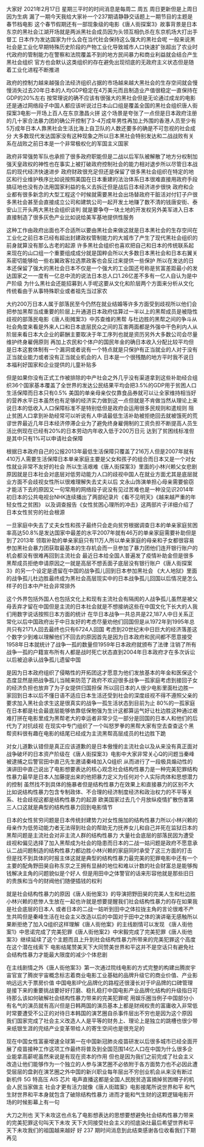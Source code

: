 大家好 2021年2月17日 星期三平时的时间消息是每周二 周五 周日更新但是上周日因为生病 漏了一期今天我给大家补一个237期请静静交话题上一期节目的主题是春节档电影
这个春节假期还有一部现象级的电影《唐人街探案3》故事背景是日本东京的黑社会江湖开场就是两派黑社会成员因为头领互相仇杀在东京机场大打出手督工 日本作为发达国家为什么会在当代社会保持这么强大的黑社会呢
一般来说黑社会是工业化早期特殊历史阶段的产物工业化导致城市人口快速扩张超出了农业时代政府的管制能力在警察和法院覆盖不到的地方民间暴力和商业利益就会结合产生黑社会组织
官方也会默认这类组织的存在避免出现彻底的无政府主义状态但是随着工业化进程不断推进

政府的控制力越来越强合法经济组织占据的市场越来越大黑社会的生存空间就会慢慢消失过去20年日本的人均GDP稳定在4万美元而且制造业产值很稳定一直保持在GDP的20%左右
按常理说的确不应该有很强大的黑社会但是无论通过成龙的电影还是通过网络段子中国人都应该听说过日本山口组是覆盖全国的黑社会组织唐人街探案3电影一开场上百人在东京激昌火拼
这个场景是夸张了一点但是日本政府注册的几十家合法暴力团的确公开控制了3-4万成年男性再加上外围的香港人员至少有5万成年日本人靠黑社会生活比海上自卫队的人数还要多的确是不可忽视的社会成分
大多数现代发达国家没有这种现象之所以日本黑社会特别发达和二战战败有关系在战败之前日本是一个非常极权化的军国主义国家

政府非常强势军队也承担了很多政府职能但是二战以后军队被解散了地方分权制加强天皇政权的神性也在事实上被打破政府控制社会的能力相对退步所以尽管日本战后的现代经济快速进步
政府财政很充足但还是保留了很多黑社会组织在特定的地区和行业维护秩序比如说按照美国在日本重建的法治体系日本很难直接用政府手段搞征地也没有办法用国家利益的名义去拆迁但是战后日本经济进步很快
政府和企业都有很多新念的大型工程这个时候就需要黑社会出场替政府干脏活对付钉子户很多黑社会甚至会直接成立公司和建筑公司一起开发土地赚了数不清的钱唐安街、泰安山三开头两大黑社会组织谈判
就是要争夺一块土地的开发权另外美军进入日本直接制造了很多灰色产业比如说给美军基地提供性服务

这种工作由政府出面也不合适所以要由黑社会来做这就是日本黑社会的生存空间在工业化之前日本已经有超出封建政权管制能力的大城市了产生了现代黑社会组织的前身就算没有那么古老的起源
许多黑社会组织也喜欢把自己和日本的传统联系起来现在的山口组一个重要组成成分就是国粹会所以大多数日本黑社会和日本右翼关系密切能够给一些右翼政客拉选票政客也会反过来提供一些保护
所以在发达的日本还保留了强大的黑社会日本不仅是一个强大的工业国还号称是贫富差距最小的发达国家之一一度有一亿总中流的说法日本总人口1.26亿差不多有一亿人自认为是中产阶级
为什么黑社会还能招募到人手呢这要从文化和阶层两个方面来分析从文化传统看由于从事特殊职业或者祖先当过家农

大约200万日本人属于部落民至今仍然在就业结婚等许多方面受到歧视所以他们会把参加黑帮当成重要的阶层上升通道日本政府估算过一半以上的黑帮成员是被隐性歧视的部落民电影《唐人街摊案3》中苏查维的黑帮
与杜边胜的黑帮之间的争斗从社会角度来看是外来人口和日本底层民众之间的互害两面都是外强中干色利内人从阶层来看日本大企业的薪酬主要取决于年工序列也就是资历另外大多数公司会尽量维护终身雇佣原则
再加上农民和个体户的国民年金的确日本收入分配比较平均但是日本这套体制有一个漏洞或者说有一个特点就是只保护有正当就业的人对于没有正当就业能力或者没有正当就业机会的人
日本是一个很残酷的地方平时我不说日本福利好国家和企业提供的儿童补贴多

但是如果你没有正式工作被排除的中产社会之外几乎没有渠道拿到这些补助经合组织36个国家基本覆盖了全世界的发达公民结果平均会把3.5%的GDP用于贫困人口生活保障而日本只有0.5%
美国的单亲母亲仅仅靠食品券就可以让全家维持相当好的营养水平日本虽然也有足够的经济实力做到这一点但就是不肯做当然从理论上来说日本的低收入人口保障标准不是特别低但是政府会运用很多民规则和遣规则
阻止贫困人口拿到补助经常可以听说有人申请最低生活补助被拒绝回去就被饿死的荒谬世界最近几年日本经济停滞企业为了避免终身雇佣制的工资负担不断提高人员生活比例现在已经有20%的日本劳动内年收入低于200万日元
达到了贫困线标准但是其中只有1%可以申请社会保障

根据日本政府自己的公报2013年最低生活保障只覆盖了216万人但是2007年就有410万人需要生活保障日本单亲家庭主要是父女和孩子的组合而日本又是一个对女性就业非常不友好的社会
所以生活艰难《唐人街探案3》里面的小林兴赖父女悲剧原因就是日本社会对底层对低劳动能力人口的歧视中国人在就业方面尤其是底层就业方面不会歧视女性所以很难理解失去丈夫以后
文永山饰演单担心母亲需要偷窃才能活下去的原因又一句常用的网络段子说没有见过苦难也是一种没见识2014年初日本的公共电视台NHK连续播出了两部纪录片《看不见明天》《越来越严重的年轻女性之贫困》
以及调查报告《女性贫困心理所的冲击》这两部片子详细介绍了日本女性贫穷的社会根源

一旦家庭中失去了丈夫女性和孩子最终只会走向贫穷根据调查日本的单亲家庭贫困率高达50.8%是发达国家中最差的水平2007年就有46万的单亲家庭需要补助但是到了2013年
领取补助的单亲家庭只有11万人所以单亲家庭的母亲和子女都很容易参加黑社会暴力团获取最基本的生存机会而一旦参加了暴力团他们连开银行账户的机会都没有很难再回到主流社会
最近日本给全国人普遍发了疫情补助金但是很多黑帮成员拒绝申请原因之一就是高层不想丢面子底层没有银行账户《唐人街探案3》的另一个设定是遗留在中国的战争孤儿回到日本参加黑社会
《大人地狱》里面的战争孤儿杜边胜最终成为黑社会高层现实中的日本战争孤儿回国以后情况是怎么样子的日本中产社会非常排外

这个外界包括外国人也包括文化上和现有主流社会有隔阂的人战争孤儿虽然是被父母丢弃才留在中国但是主流的日本社会就是不想接纳这些在中国文化下长大的人我们用数字说话按照日本方面的统计
在华日本战争一共总共是22,187人中日关系正常化以后中国政府出于中日友好的考虑尽量劝他们回国但是从1972年到1995年总共只有2171人回去最终也只有6724人回国
考虑到20世纪末中日巨大的经济落差这个数字少到难以理解他们不回去的原因首先是因为日本政府和民间都不愿意接受1958年日本就统计了战争一孤的数量但1959年日本政府就颁布了法律
注销了所有战争一孤的户籍宣布所有人都是战时死亡状态直到2004年日本政府才在多次诉讼以后被迫承认战争孤儿遗留中国

是因为日本政府组织了侵略性的开拓团这才愿意为他们发放基本的年金和医保这个态度显然是把战争孤儿当贼来防范了政府不欢迎很多战争一孤家庭考虑到接回子女的经济负担也放弃了为子女提供归国担保
所以回日本的人很少电影里面杜边胜一家回到日本以后不懂日语不适应日本生活还受到社会的深度歧视不得不遵照父亲的要求加入黑社会求生这是很真实的战争一孤生活状态到目前为止
80%的一孤家庭在日本都是社会最底层能够依靠低保勉强为生计这都算运气好让杜边胜这种通过艰难打拼在电影里成为黑帮老大的幸运者非常少见一部分是回国的日本人和他们的后代为了对抗歧视
在现实中专门组织了一个叫怒罗拳的黑帮大家有空去查查这个黑帮资料很有趣在电影的结尾已经成为主流黑帮高层成员的杜边胜下跪

对女儿道歉认错但是真正应该道歉的是日本傲慢的主流社会以及从来没有真正面对战争破坏的日本资产阶级在《唐人街探案3》电影中大家非常关心Q的问题当秦峰被逮捕之后警官田中直己先生邀请秦峰加入Q组织
从而进行了一段极具煽动性的演讲田中直己说出了电影想要表达的核心观念社会结构性暴力是一种完美犯罪结构性暴力最早是日本人加藤提出来的他把暴力定义为任何对个人实际肉体和思想潜力的控制
虽然找不到具体的施暴者但是结构性暴力在效果上和直接暴力的区别不大比如说结构性暴力包含专制政体、不合理的经济制度经济和政治权力的不平等关系、社会歧视这都是结构性暴力的起源
欧美国家过去几个月放纵疫情扩散伤害第三人口这就是典型的结构性暴力回到电影情节

日本的女性贫穷问题是日本传统封建势力对女性施加的结构性暴力所以小林兴赖的母亲作为低劳动能力者无法得到社会的帮助无力抚养女儿和自己并死在监狱日本的黑帮问题是主流社会对非主流人群的结构性暴力
大量社会底层的部落民因为遭受歧视和偏见选择了加入黑帮成为社会的隐患而日本的二战一姑问题是政府不愿意承认二战问题制造的结构性暴力都边胜小林兴赖的家庭同时承受了这三方面的打击
但是找不到具体的时报主体这就是典型的结构性暴力最完美的犯罪电影中还有一个主要的配角野田昊自称东京之王拥有显赫的地位和难以计数的社会财富总是能够掏钱解决主角的问题貌似是个好人
但是用田中之体警官的话来形容他就是那些旧日的贵族和当今的财阀他们随便插钱的权利

就是社会结构性暴力的原因《唐人街他案3》的导演把野田昊的完美人生和杜边胜小林兴赖的悲惨人生放在一起也许就是想要提醒我们社会结构性暴力的存在如果我是社会底层的日本人
或者日本的二战一姑听到田中之体拉拢主角的言论很难不产生共鸣但是秦峰生活在社会主义改造以后的中国对于田中之体的演讲毫无感触所以果断拒绝了加入Q组织这样理解《唐人街他案》的主线剧情可以发现
《唐人街他案1》中思诺完成了完美犯罪《唐人街他案2》中宋毅完成了完美犯罪《唐人街他案3》继续延续了这个主题而且上升到社会结构性暴力所带来的完美犯罪这个高度在这个潜在线索下
电影结尾赞美天下大同赞美世界和平这并不是空话只有避免社会结构性暴力才能最大限度的减少个体悲剧

在主线剧情之外《唐人街他案3》第一次通过院线电影的方式完整的构建出腾炭宇宙官宣了腾炭宇宙概念标志着商业电影工业基础的品牌升级它的商业价值、产业影响远远大于票房价值
中国电影IP化品牌化的路程还很漫长对于IP品牌的口碑管理是接下来的重要挑战要好好打磨、稳扎稳打中国电影产业品牌化结构的升级指日可待那么该如何破解社会结构性暴力带来的完美犯罪呢
用娱乐圈当例子中国部分小有名气的演员就有高兴但是日韩两国的演员基本上都是财阀权贵的富庸收入非常低时常要遭受不公正的对待日本韩国的演艺圈自杀事件层出不穷也是因为这个原因
我们国家完成了社会主义改造人人是平等的财务上、理论上是独立的跳槽也很少带来纸银生涯的完结产业变革带给人的寄生空间也是很充足的

现在中国女性富豪增速全球第一在中国新冠肺炎疫苗研发以后很多城市已经全面开展了疫苗接种工作这项工作最终将普及到全国范围14亿人口在中国为什么很多企业能拿高薪呢虽然来说是有现在资本的作用
但也是因为我们之前完成了社会主义改造让他们能够作为一个独立的人参与演艺圈不必依附于各方面势力也不必因此遭受层层的盘剥在演艺圈之外中国的新兴职业每年层出不穷创业机会从来没有断过
新机件 5G 特高压 AIS 芯片 电声直播这都是全国人民脱贫造富摘掉贫困帽子的机会人民当家做主 社会才更有活力就像《唐人街踏案》电影接尾所说世界和平 和气生财世界和平本身就包含了破除结构性暴力
进而才能和气生财的这颗逻辑电影开场的时候影幕上有一句

大刀之刑也 天下未攻这也点名了电影想表达的思想要想避免社会结构性暴力带来的完美犯罪这句叫天下未攻 天下大同接受社会主义的彻底染灶最后希望世界和平 天下未攻我们的祖国越来越好
好 237 期时间消息到此结束感谢各位收看我们下期再见